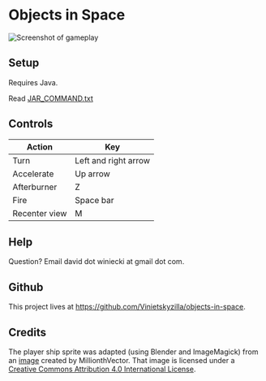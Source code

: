 # Objects in Space

![Screenshot of gameplay](http://vinietskyzilla.github.io/portfolio/images/objects-in-space-screenshot.png)

## Setup

Requires Java.

Read [JAR_COMMAND.txt](https://github.com/Vinietskyzilla/objects-in-space/blob/master/JAR_COMMAND.txt)

## Controls

| Action        | Key                  |
| ------------- | -------------------- |
| Turn          | Left and right arrow |
| Accelerate    | Up arrow             |
| Afterburner   | Z                    |
| Fire          | Space bar            |
| Recenter view | M                    |

## Help

Question? Email david dot winiecki at gmail dot com.

## Github

This project lives at https://github.com/Vinietskyzilla/objects-in-space.

## Credits

The player ship sprite was adapted (using Blender and ImageMagick) from an [image](http://millionthvector.blogspot.com/p/free-sprites.html) created by MillionthVector. That image is licensed under a [Creative Commons Attribution 4.0 International License](https://creativecommons.org/licenses/by/4.0/).
